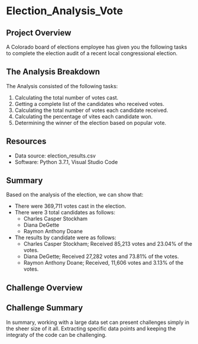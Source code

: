 # Election_Analysis_Vote
## Project Overview

A Colorado board of elections employee has given you the following tasks to complete the election audit of a recent local congressional election.

## The Analysis Breakdown
The Analysis consisted of the following tasks:
1. Calculating the total number of votes cast.
2. Getting a complete list of the candidates who received votes. 
3. Calculating the total number of votes each candidate received. 
4. Calculating the percentage of vites each candidate won. 
5. Determining the winner of the election based on popular vote. 

## Resources
* Data source: election_results.csv
* Software: Python 3.7.1, Visual Studio Code

## Summary
Based on the analysis of the election, we can show that:
* There were 369,711 votes cast in the election.
* There were 3 total candidates as follows:
  * Charles Casper Stockham
  * Diana DeGette
  * Raymon Anthony Doane
* The results by candidate were as follows:
  * Charles Casper Stockham; Received 85,213 votes and 23.04% of the votes.
  * Diana DeGette; Received 27,282 votes and 73.81% of the votes.
  * Raymon Anthony Doane; Received, 11,606 votes and 3.13% of the votes. 

## Challenge Overview

## Challenge Summary
In summary, working with a large data set can present challenges simply in the sheer size of it all. Extracting specific data points and keeping the integraty of the code can be challenging. 
